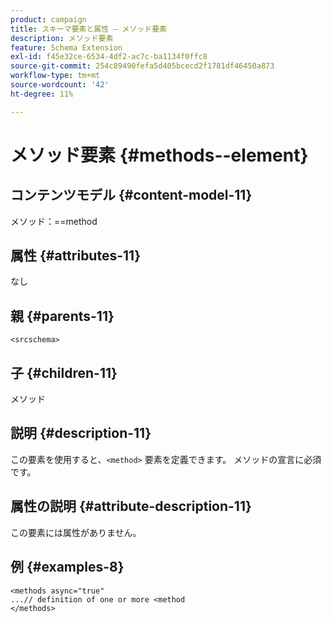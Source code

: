```yaml
---
product: campaign
title: スキーマ要素と属性 – メソッド要素
description: メソッド要素
feature: Schema Extension
exl-id: f45e32ce-6534-4df2-ac7c-ba1134f0ffc8
source-git-commit: 254c89490fefa5d405bcecd2f1781df46450a873
workflow-type: tm+mt
source-wordcount: '42'
ht-degree: 11%

---
```


# メソッド要素 {#methods--element}


## コンテンツモデル {#content-model-11}

メソッド：==method

## 属性 {#attributes-11}

なし

## 親 {#parents-11}

`<srcschema>`

## 子 {#children-11}

メソッド

## 説明 {#description-11}

この要素を使用すると、`<method>` 要素を定義できます。 メソッドの宣言に必須です。

## 属性の説明 {#attribute-description-11}

この要素には属性がありません。

## 例 {#examples-8}

```
<methods async="true"
...// definition of one or more <method
</methods>
```
